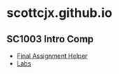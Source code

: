 # scottcjx.github.io

## SC1003 Intro Comp
- [Final Assignment Helper](./sc1003-final-assignment-helper)
- [Labs](./scotts-intro-to-comp)
